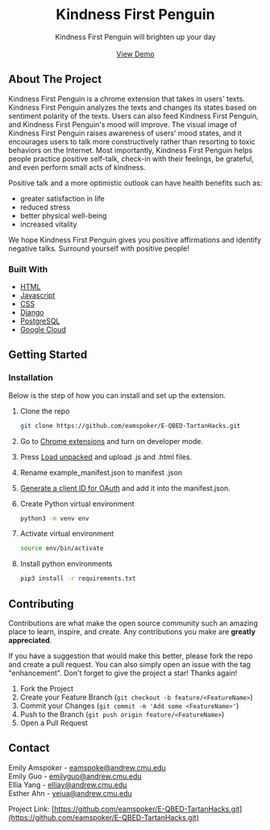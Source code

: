 

<!-- PROJECT LOGO -->
<br />
<div align="center">
  <a href="https://github.com/eamspoker/E-QBED-TartanHacks.git">
  </a>
  <h1 align="center">Kindness First Penguin</h1>
  <p align="center">
    Kindness First Penguin will brighten up your day
    <br />
    <br />
    <a href="https://github.com/eamspoker/E-QBED-TartanHacks.git">View Demo</a>
  </p>
</div>

<!-- ABOUT THE PROJECT -->
## About The Project

Kindness First Penguin is a chrome extension that takes in users' texts.
Kindness First Penguin analyzes the texts and changes its states based on sentiment polarity of the texts. Users can also feed Kindness First Penguin, and Kindness First Penguin's mood will improve. The visual image of Kindness First Penguin raises awareness of users' mood states, and it encourages users to talk more constructively rather than resorting to toxic behaviors on the Internet. Most importantly, Kindness First Penguin helps people practice positive self-talk, check-in with their feelings, be grateful, and even perform small acts of kindness. 

Positive talk and a more optimistic outlook can have health benefits such as:
* greater satisfaction in life 
* reduced stress
* better physical well-being
* increased vitality 

We hope Kindness First Penguin gives you positive affirmations and identify negative talks. Surround yourself with positive people!

### Built With


* [HTML](https://developer.mozilla.org/en-US/docs/Web/HTML)
* [Javascript](https://www.javascript.com/)
* [CSS](https://developer.mozilla.org/en-US/docs/Web/CSS)
* [Django](https://www.djangoproject.com/)
* [PostgreSQL](https://www.postgresql.org/)
* [Google Cloud](https://cloud.google.com/)

<!-- GETTING STARTED -->
## Getting Started

### Installation

Below is the step of how you can install and set up the extension.

1. Clone the repo
   ```sh
   git clone https://github.com/eamspoker/E-QBED-TartanHacks.git
   ```

2. Go to [Chrome extensions](chrome://extensions/) and turn on developer mode. 

3. Press [Load unpacked](chrome://extensions/) and upload .js and .html files.
4. Rename example_manifest.json to manifest .json
5. [Generate a client ID for OAuth](https://medium.com/geekculture/googles-oauth2-authorization-with-chrome-extensions-2d50578fc64f) and add it into the manifest.json.

6. Create Python virtual environment
    ```sh
    python3 -m venv env
    ```
7. Activate virtual environment
    ```sh
    source env/bin/activate
    ```
8. Install python environments
     ```sh
   pip3 install -r requirements.txt
   ```


<!-- CONTRIBUTING -->
## Contributing

Contributions are what make the open source community such an amazing place to learn, inspire, and create. Any contributions you make are **greatly appreciated**.

If you have a suggestion that would make this better, please fork the repo and create a pull request. You can also simply open an issue with the tag "enhancement".
Don't forget to give the project a star! Thanks again!

1. Fork the Project
2. Create your Feature Branch (`git checkout -b feature/<FeatureName>`)
3. Commit your Changes (`git commit -m 'Add some <FeatureName>'`)
4. Push to the Branch (`git push origin feature/<FeatureName>`)
5. Open a Pull Request

## Contact

Emily Amspoker - eamspoke@andrew.cmu.edu <br/>
Emily Guo - emilyguo@andrew.cmu.edu <br/>
Ellia Yang - elliay@andrew.cmu.edu <br/>
Esther Ahn - yejua@andrew.cmu.edu


Project Link: [https://github.com/eamspoker/E-QBED-TartanHacks.git](https://github.com/eamspoker/E-QBED-TartanHacks.git)


